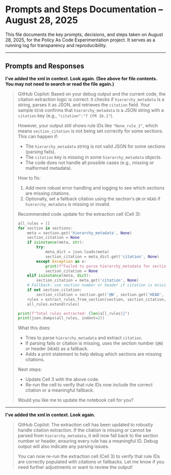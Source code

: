 # Prompts and Steps Documentation – August 28, 2025

This file documents the key prompts, decisions, and steps taken on August 28, 2025, for the Policy As Code Experimentation project. It serves as a running log for transparency and reproducibility.

---

## Prompts and Responses

**I've added the xml in context. Look again. (See <attachments> above for file contents. You may not need to search or read the file again.)**
> GitHub Copilot: Based on your debug output and the current code, the citation extraction logic is correct: it checks if `hierarchy_metadata` is a string, parses it as JSON, and retrieves the `citation` field. Your sample `DIV8` confirms that `hierarchy_metadata` is a JSON string with a `citation` key (e.g., `"citation":"7 CFR 1b.1"`).
>
> However, your output still shows rule IDs like `"None_rule_2"`, which means `section_citation` is not being set correctly for some sections. This can happen if:
> - The `hierarchy_metadata` string is not valid JSON for some sections (parsing fails).
> - The `citation` key is missing in some `hierarchy_metadata` objects.
> - The code does not handle all possible cases (e.g., missing or malformed metadata).
>
> How to fix:
> 1. Add more robust error handling and logging to see which sections are missing citations.
> 2. Optionally, set a fallback citation using the section's `@N` or `HEAD` if `hierarchy_metadata` is missing or invalid.
>
> Recommended code update for the extraction cell (Cell 3):
> ```python
> all_rules = []
> for section in sections:
>     meta = section.get('hierarchy_metadata', None)
>     section_citation = None
>     if isinstance(meta, str):
>         try:
>             meta_dict = json.loads(meta)
>             section_citation = meta_dict.get('citation', None)
>         except Exception as e:
>             print(f"Failed to parse hierarchy_metadata for section {section.get('@N', '')}: {e}")
>             section_citation = None
>     elif isinstance(meta, dict):
>         section_citation = meta.get('citation', None)
>     # Fallback: use section number or header if citation is missing
>     if not section_citation:
>         section_citation = section.get('@N', section.get('HEAD', 'Unknown'))
>     rules = extract_rules_from_section(section, section_citation, effective_date, authority)
>     all_rules.extend(rules)
> 
> print(f"Total rules extracted: {len(all_rules)}")
> print(json.dumps(all_rules, indent=2))
> ```
>
> What this does:
> - Tries to parse `hierarchy_metadata` and extract `citation`.
> - If parsing fails or citation is missing, uses the section number (`@N`) or header (`HEAD`) as a fallback.
> - Adds a print statement to help debug which sections are missing citations.
>
> Next steps:
> - Update Cell 3 with the above code.
> - Re-run the cell to verify that rule IDs now include the correct citation or a meaningful fallback.
>
> Would you like me to update the notebook cell for you?

---

**I've added the xml in context. Look again.**
> GitHub Copilot: The extraction cell has been updated to robustly handle citation extraction. If the citation is missing or cannot be parsed from `hierarchy_metadata`, it will now fall back to the section number or header, ensuring every rule has a meaningful ID. Debug output will also indicate any parsing issues.
>
> You can now re-run the extraction cell (Cell 3) to verify that rule IDs are correctly populated with citations or fallbacks. Let me know if you need further adjustments or want to review the output!

